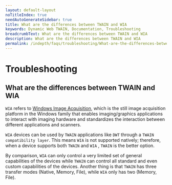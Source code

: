 ```yaml
---
layout: default-layout
noTitleIndex: true
needAutoGenerateSidebar: true
title: What are the differences between TWAIN and WIA
keywords: Dynamic Web TWAIN, Documentation, Troubleshooting
breadcrumbText: What are the differences between TWAIN and WIA
description: What are the differences between TWAIN and WIA
permalink: /indepth/faqs/troubleshooting/What-are-the-differences-between-TWAIN-and-WIA.html
---
```


# Troubleshooting

## What are the differences between TWAIN and WIA

`WIA` refers to [Windows Image Acquisition](https://docs.microsoft.com/en-us/windows/win32/wia/-wia-startpage), which is the still image acquisition platform in the Windows family that enables imaging/graphics applications to interact with imaging hardware and standardizes the interaction between different applications and scanners.

`WIA` devices can be used by `TWAIN` applications like `DWT` through a `TWAIN compatibility layer`. This means `WIA` is not supported natively; therefore, when a device supports both `TWAIN` and `WIA` , `TWAIN` is the better option.

By comparison, `WIA` can only control a very limited set of general capabilities of the devices while `TWAIN` can control all standard and even custom capabilities of the devices. Another thing is that `TWAIN` has three transfer modes (Native, Memory, File), while `WIA` only has two (Memory, File).
